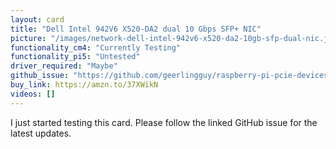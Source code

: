 ```yaml
---
layout: card
title: "Dell Intel 942V6 X520-DA2 dual 10 Gbps SFP+ NIC"
picture: "/images/network-dell-intel-942v6-x520-da2-10gb-sfp-dual-nic.jpeg"
functionality_cm4: "Currently Testing"
functionality_pi5: "Untested"
driver_required: "Maybe"
github_issue: "https://github.com/geerlingguy/raspberry-pi-pcie-devices/issues/47"
buy_link: https://amzn.to/37XWikN
videos: []
---
```

I just started testing this card. Please follow the linked GitHub issue for the latest updates.
